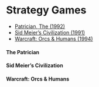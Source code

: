 # Strategy Games

* [Patrician, The (1992)](#the-patrician)
* [Sid Meier’s Civilization (1991)](#sid-meiers-civilization)
* [Warcraft: Orcs & Humans (1994)](#warcraft-orcs-humans)

#### The Patrician

#### Sid Meier’s Civilization

#### Warcraft: Orcs & Humans
